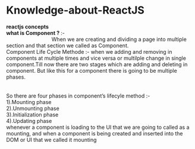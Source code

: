 # Knowledge-about-ReactJS
<b>reactjs concepts</b> <br>
<b>what is Component ? </b>:- <br>
&nbsp;&nbsp;&nbsp;&nbsp;&nbsp;&nbsp;&nbsp;&nbsp;&nbsp;&nbsp;&nbsp;&nbsp;&nbsp;&nbsp;&nbsp;&nbsp;&nbsp;&nbsp;&nbsp;&nbsp;&nbsp;&nbsp;&nbsp;&nbsp;&nbsp;&nbsp;&nbsp;&nbsp;&nbsp;&nbsp;&nbsp;When we are creating and dividing a page  into multiple section and that section we called as Component. <br>
Component Life Cycle Methode :- 
when we adding and removing in components at multiple times and vice versa or multilple change in single component.Till now there are two stages which are adding and deleting in component. But like this for a component there is going to be multiple phases. <br>
<br><br>
So there are four phases in component’s lifecyle method :-  
                                        1).Mounting phase <br>
                                        2).Unmounting phase <br>
                                        3).Initialization phase <br>
                                        4).Updating phase <br>
whenever a component is loading to the UI that we are going to called as a mounting, and when a component is being created and inserted into the DOM or UI that we called it mounting 
